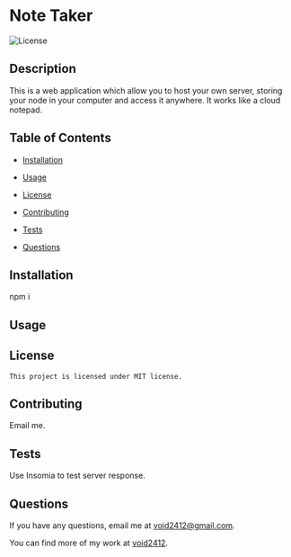 # Note Taker
  ![License](https://img.shields.io/badge/license-MIT-blue)
  
  ## Description
  This is a web application which allow you to host your own server, storing your node in your computer and access it anywhere. It works like a cloud notepad.

  ## Table of Contents
  
  * [Installation](#installation)
  
  * [Usage](#usage)
  
  * [License](#license)
  
  * [Contributing](#contributing)
  
  * [Tests](#tests)
  
  * [Questions](#questions)
  
  ## Installation
  npm i

  ## Usage
  

  ## License
```
This project is licensed under MIT license.
```
  
  ## Contributing
  Email me.

  ## Tests
  Use Insomia to test server response.

  ## Questions
  
  If you have any questions, email me at [void2412@gmail.com](mailto:void2412@gmail.com).

  You can find more of my work at [void2412](https://github.com/void2412).